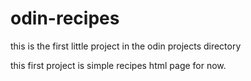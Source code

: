 # odin-recipes

this is the first little project in the odin projects directory

this first project is simple recipes html page for now.
